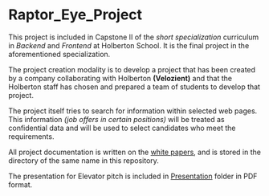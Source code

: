 # Raptor_Eye_Project

This project is included in Capstone II of the *short specialization* curriculum in *Backend* and *Frontend* at Holberton School. It is the final project in the aforementioned specialization.

The project creation modality is to develop a project that has been created by a company collaborating with Holberton **(Velozient)** and that the Holberton staff has chosen and prepared a team of students to develop that project.

The project itself tries to search for information within selected web pages. This information *(job offers in certain positions)* will be treated as confidential data and will be used to select candidates who meet the requirements.

All project documentation is written on the [white papers](https://github.com/Imanolasolo/Raptor_Eye_Project/tree/main/White_Papers), and is stored in the directory of the same name in this repository.

The presentation for Elevator pitch is included in [Presentation](https://github.com/Imanolasolo/Raptor_Eye_Project/tree/main/Presentation) folder in PDF format.
